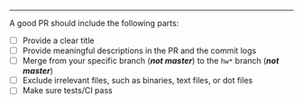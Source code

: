 
<!-- Please fill the following checkboxes -->
---
A good PR should include the following parts:

- [ ] Provide a clear title
- [ ] Provide meaningful descriptions in the PR and the commit logs
- [ ] Merge from your specific branch (***not master***) to the `hw*` branch (***not master***)
- [ ] Exclude irrelevant files, such as binaries, text files, or dot files
- [ ] Make sure tests/CI pass
